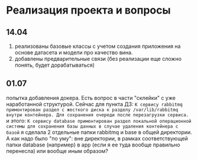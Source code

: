 # Реализация проекта и вопросы

## 14.04
1. реализованы базовые классы с учетом создания приложения на основе датасета и модели про качество вина.
2. добавлены предварительные связи (без реализации еще сложно понять, будет дорабатываться)

## 01.07
попытка добавления докера. Есть вопрос в части "склейки" с уже наработанной структурой. 
Сейчас для пункта ДЗ:
```К сервису rabbitmq примонтирован раздел с жесткого диска к разделу /var/lib/rabbitmq внутри контейнера. Для сохранения очереди после перезагрузки сервиса.```
и этого:
```К сервису database примонтирован раздел локальной операционной системы для сохранения базы данных в случае удаления контейнера с базой```
я сделала 2 отдельные папки rabbitmq и base в общей директории. А как надо было "по уму": вне директории, в рамках соответствующей папки database (например) в app (если я ее туда вообще правильно перенесла) или вообще иным образом?